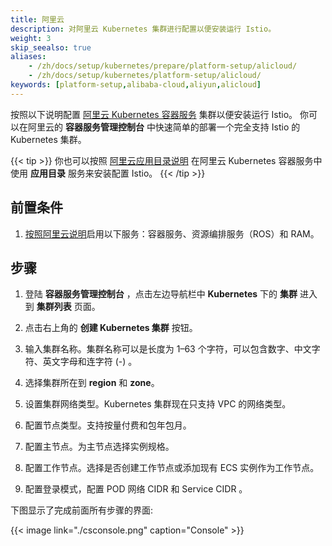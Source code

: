 ```yaml
---
title: 阿里云
description: 对阿里云 Kubernetes 集群进行配置以便安装运行 Istio。
weight: 3
skip_seealso: true
aliases:
    - /zh/docs/setup/kubernetes/prepare/platform-setup/alicloud/
    - /zh/docs/setup/kubernetes/platform-setup/alicloud/
keywords: [platform-setup,alibaba-cloud,aliyun,alicloud]
---
```


按照以下说明配置
[阿里云 Kubernetes 容器服务](https://www.alibabacloud.com/product/kubernetes)
集群以便安装运行 Istio。
你可以在阿里云的 **容器服务管理控制台** 中快速简单的部署一个完全支持 Istio 的 Kubernetes 集群。

{{< tip >}}
你也可以按照
[阿里云应用目录说明](https://archive.istio.io/v1.1/docs/setup/kubernetes/install/platform/alicloud/)
在阿里云 Kubernetes 容器服务中使用 **应用目录** 服务来安装配置 Istio。
{{< /tip >}}

## 前置条件

1. [按照阿里云说明](https://www.alibabacloud.com/help/doc-detail/53752.htm)启用以下服务：容器服务、资源编排服务（ROS）和 RAM。

## 步骤

1. 登陆 **容器服务管理控制台** ，点击左边导航栏中 **Kubernetes** 下的 **集群** 进入到 **集群列表** 页面。

1. 点击右上角的 **创建 Kubernetes 集群** 按钮。

1. 输入集群名称。集群名称可以是长度为 1–63 个字符，可以包含数字、中文字符、英文字母和连字符 (-) 。

1. 选择集群所在到 **region** 和 **zone**。

1. 设置集群网络类型。Kubernetes 集群现在只支持 VPC 的网络类型。

1. 配置节点类型。支持按量付费和包年包月。

1. 配置主节点。为主节点选择实例规格。

1. 配置工作节点。选择是否创建工作节点或添加现有 ECS 实例作为工作节点。

1. 配置登录模式，配置 POD 网络 CIDR 和 Service CIDR 。

下图显示了完成前面所有步骤的界面:

{{< image link="./csconsole.png" caption="Console" >}}
